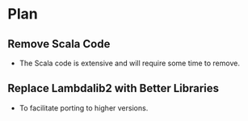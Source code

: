 # Plan

## Remove Scala Code
- The Scala code is extensive and will require some time to remove.

## Replace Lambdalib2 with Better Libraries
- To facilitate porting to higher versions.